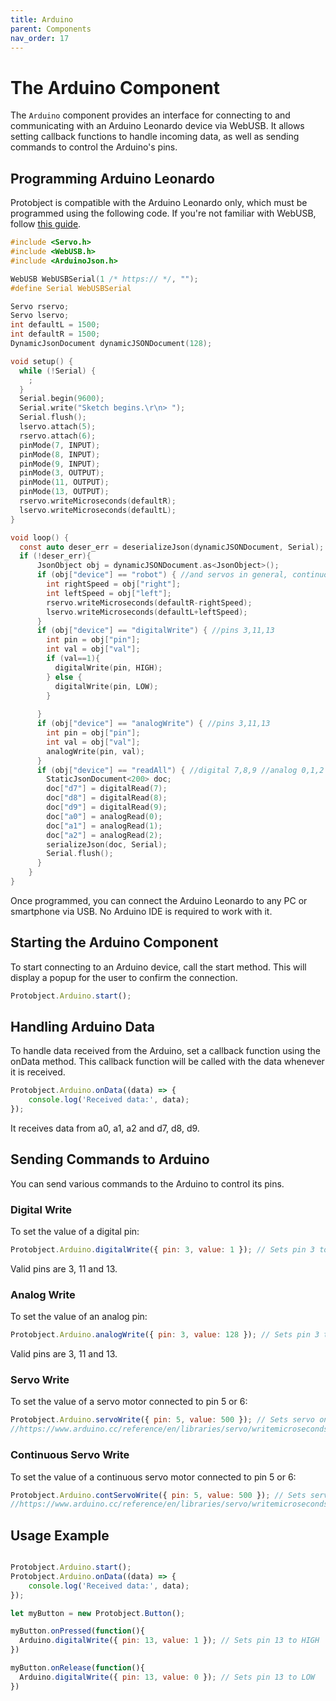 ```yaml
---
title: Arduino 
parent: Components
nav_order: 17
---
```


# The Arduino Component

The `Arduino` component provides an interface for connecting to and communicating with an Arduino Leonardo device via WebUSB. It allows setting callback functions to handle incoming data, as well as sending commands to control the Arduino's pins.


## Programming Arduino Leonardo
Protobject is compatible with the Arduino Leonardo only, which must be programmed using the following code. 
If you're not familiar with WebUSB, follow [this guide](https://github.com/webusb/arduino).

```c
#include <Servo.h>
#include <WebUSB.h>
#include <ArduinoJson.h>

WebUSB WebUSBSerial(1 /* https:// */, "");
#define Serial WebUSBSerial

Servo rservo;
Servo lservo;
int defaultL = 1500;
int defaultR = 1500;
DynamicJsonDocument dynamicJSONDocument(128);

void setup() {
  while (!Serial) {
    ;
  }
  Serial.begin(9600);
  Serial.write("Sketch begins.\r\n> ");
  Serial.flush();
  lservo.attach(5); 
  rservo.attach(6); 
  pinMode(7, INPUT);
  pinMode(8, INPUT);
  pinMode(9, INPUT);
  pinMode(3, OUTPUT); 
  pinMode(11, OUTPUT); 
  pinMode(13, OUTPUT); 
  rservo.writeMicroseconds(defaultR);
  lservo.writeMicroseconds(defaultL);  
}

void loop() {
  const auto deser_err = deserializeJson(dynamicJSONDocument, Serial);
  if (!deser_err){
      JsonObject obj = dynamicJSONDocument.as<JsonObject>();
      if (obj["device"] == "robot") { //and servos in general, continuous and angular
        int rightSpeed = obj["right"];
        int leftSpeed = obj["left"];
        rservo.writeMicroseconds(defaultR-rightSpeed);
        lservo.writeMicroseconds(defaultL+leftSpeed);
      }
      if (obj["device"] == "digitalWrite") { //pins 3,11,13
        int pin = obj["pin"];
        int val = obj["val"];
        if (val==1){
          digitalWrite(pin, HIGH);
        } else {
          digitalWrite(pin, LOW);
        }
        
      }
      if (obj["device"] == "analogWrite") { //pins 3,11,13
        int pin = obj["pin"];
        int val = obj["val"];
        analogWrite(pin, val);
      }
      if (obj["device"] == "readAll") { //digital 7,8,9 //analog 0,1,2
        StaticJsonDocument<200> doc;
        doc["d7"] = digitalRead(7);
        doc["d8"] = digitalRead(8);
        doc["d9"] = digitalRead(9);
        doc["a0"] = analogRead(0);
        doc["a1"] = analogRead(1);
        doc["a2"] = analogRead(2);
        serializeJson(doc, Serial);
        Serial.flush();
      }
    }
}

```

Once programmed, you can connect the Arduino Leonardo to any PC or smartphone via USB. No Arduino IDE is required to work with it.

## Starting the Arduino Component
To start connecting to an Arduino device, call the start method. This will display a popup for the user to confirm the connection.

```javascript
Protobject.Arduino.start();
```

## Handling Arduino Data
To handle data received from the Arduino, set a callback function using the onData method. This callback function will be called with the data whenever it is received.

```javascript
Protobject.Arduino.onData((data) => {
    console.log('Received data:', data);
});

```
It receives data from a0, a1, a2 and d7, d8, d9.

## Sending Commands to Arduino
You can send various commands to the Arduino to control its pins.

### Digital Write
To set the value of a digital pin:

```javascript
Protobject.Arduino.digitalWrite({ pin: 3, value: 1 }); // Sets pin 3 to HIGH
```

Valid pins are 3, 11 and 13.

### Analog Write
To set the value of an analog pin:

```javascript
Protobject.Arduino.analogWrite({ pin: 3, value: 128 }); // Sets pin 3 to a PWM value of 128
```

Valid pins are 3, 11 and 13.

### Servo Write
To set the value of a servo motor connected to pin 5 or 6:

```javascript
Protobject.Arduino.servoWrite({ pin: 5, value: 500 }); // Sets servo on pin 5 to 500 (see writeMicroseconds)
//https://www.arduino.cc/reference/en/libraries/servo/writemicroseconds/

```

### Continuous Servo Write
To set the value of a continuous servo motor connected to pin 5 or 6:

```javascript
Protobject.Arduino.contServoWrite({ pin: 5, value: 500 }); // Sets servo on pin 5 to 500 (see writeMicroseconds)
//https://www.arduino.cc/reference/en/libraries/servo/writemicroseconds/

```

## Usage Example

```javascript

Protobject.Arduino.start();
Protobject.Arduino.onData((data) => {
    console.log('Received data:', data);
});

let myButton = new Protobject.Button();

myButton.onPressed(function(){
  Arduino.digitalWrite({ pin: 13, value: 1 }); // Sets pin 13 to HIGH
})

myButton.onRelease(function(){
  Arduino.digitalWrite({ pin: 13, value: 0 }); // Sets pin 13 to LOW
})
```

